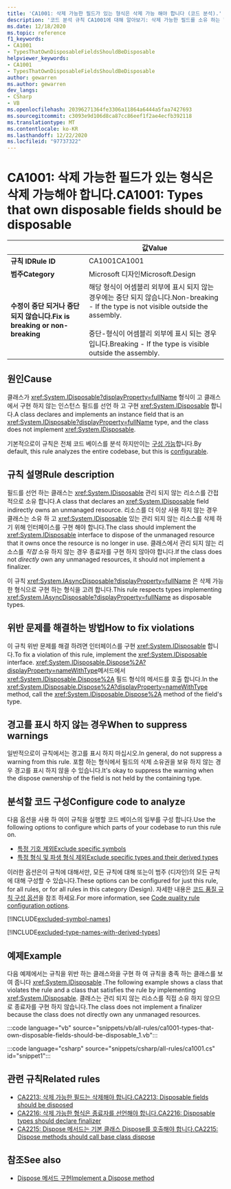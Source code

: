 ```yaml
---
title: 'CA1001: 삭제 가능한 필드가 있는 형식은 삭제 가능 해야 합니다 (코드 분석).'
description: '코드 분석 규칙 CA1001에 대해 알아보기: 삭제 가능한 필드를 소유 하는 형식은 삭제 가능 해야 합니다.'
ms.date: 12/18/2020
ms.topic: reference
f1_keywords:
- CA1001
- TypesThatOwnDisposableFieldsShouldBeDisposable
helpviewer_keywords:
- CA1001
- TypesThatOwnDisposableFieldsShouldBeDisposable
author: gewarren
ms.author: gewarren
dev_langs:
- CSharp
- VB
ms.openlocfilehash: 20396271364fe3306a11864a6444a5faa7427693
ms.sourcegitcommit: c3093e9d106d8ca87cc86eef1f2ae4ecfb392118
ms.translationtype: MT
ms.contentlocale: ko-KR
ms.lasthandoff: 12/22/2020
ms.locfileid: "97737322"
---
```

# <a name="ca1001-types-that-own-disposable-fields-should-be-disposable"></a><span data-ttu-id="e845a-103">CA1001: 삭제 가능한 필드가 있는 형식은 삭제 가능해야 합니다.</span><span class="sxs-lookup"><span data-stu-id="e845a-103">CA1001: Types that own disposable fields should be disposable</span></span>

| | <span data-ttu-id="e845a-104">값</span><span class="sxs-lookup"><span data-stu-id="e845a-104">Value</span></span> |
|-|-|
| <span data-ttu-id="e845a-105">**규칙 ID**</span><span class="sxs-lookup"><span data-stu-id="e845a-105">**Rule ID**</span></span> |<span data-ttu-id="e845a-106">CA1001</span><span class="sxs-lookup"><span data-stu-id="e845a-106">CA1001</span></span>|
| <span data-ttu-id="e845a-107">**범주**</span><span class="sxs-lookup"><span data-stu-id="e845a-107">**Category**</span></span> |<span data-ttu-id="e845a-108">Microsoft 디자인</span><span class="sxs-lookup"><span data-stu-id="e845a-108">Microsoft.Design</span></span>|
| <span data-ttu-id="e845a-109">**수정이 중단 되거나 중단 되지 않습니다.**</span><span class="sxs-lookup"><span data-stu-id="e845a-109">**Fix is breaking or non-breaking**</span></span> |<span data-ttu-id="e845a-110">해당 형식이 어셈블리 외부에 표시 되지 않는 경우에는 중단 되지 않습니다.</span><span class="sxs-lookup"><span data-stu-id="e845a-110">Non-breaking - If the type is not visible outside the assembly.</span></span><br/><br/><span data-ttu-id="e845a-111">중단-형식이 어셈블리 외부에 표시 되는 경우입니다.</span><span class="sxs-lookup"><span data-stu-id="e845a-111">Breaking - If the type is visible outside the assembly.</span></span>|

## <a name="cause"></a><span data-ttu-id="e845a-112">원인</span><span class="sxs-lookup"><span data-stu-id="e845a-112">Cause</span></span>

<span data-ttu-id="e845a-113">클래스가 <xref:System.IDisposable?displayProperty=fullName> 형식이 고 클래스에서 구현 하지 않는 인스턴스 필드를 선언 하 고 구현 <xref:System.IDisposable> 합니다.</span><span class="sxs-lookup"><span data-stu-id="e845a-113">A class declares and implements an instance field that is an <xref:System.IDisposable?displayProperty=fullName> type, and the class does not implement <xref:System.IDisposable>.</span></span>

<span data-ttu-id="e845a-114">기본적으로이 규칙은 전체 코드 베이스를 분석 하지만이는 [구성 가능](#configure-code-to-analyze)합니다.</span><span class="sxs-lookup"><span data-stu-id="e845a-114">By default, this rule analyzes the entire codebase, but this is [configurable](#configure-code-to-analyze).</span></span>

## <a name="rule-description"></a><span data-ttu-id="e845a-115">규칙 설명</span><span class="sxs-lookup"><span data-stu-id="e845a-115">Rule description</span></span>

<span data-ttu-id="e845a-116">필드를 선언 하는 클래스는 <xref:System.IDisposable> 관리 되지 않는 리소스를 간접적으로 소유 합니다.</span><span class="sxs-lookup"><span data-stu-id="e845a-116">A class that declares an <xref:System.IDisposable> field indirectly owns an unmanaged resource.</span></span> <span data-ttu-id="e845a-117">리소스를 더 이상 사용 하지 않는 경우 클래스는 소유 하 고 <xref:System.IDisposable> 있는 관리 되지 않는 리소스를 삭제 하기 위해 인터페이스를 구현 해야 합니다.</span><span class="sxs-lookup"><span data-stu-id="e845a-117">The class should implement the <xref:System.IDisposable> interface to dispose of the unmanaged resource that it owns once the resource is no longer in use.</span></span> <span data-ttu-id="e845a-118">클래스에서 관리 되지 않는 리소스를 *직접* 소유 하지 않는 경우 종료자를 구현 하지 않아야 합니다.</span><span class="sxs-lookup"><span data-stu-id="e845a-118">If the class does not *directly* own any unmanaged resources, it should not implement a finalizer.</span></span>

<span data-ttu-id="e845a-119">이 규칙 <xref:System.IAsyncDisposable?displayProperty=fullName> 은 삭제 가능한 형식으로 구현 하는 형식을 고려 합니다.</span><span class="sxs-lookup"><span data-stu-id="e845a-119">This rule respects types implementing <xref:System.IAsyncDisposable?displayProperty=fullName> as disposable types.</span></span>

## <a name="how-to-fix-violations"></a><span data-ttu-id="e845a-120">위반 문제를 해결하는 방법</span><span class="sxs-lookup"><span data-stu-id="e845a-120">How to fix violations</span></span>

<span data-ttu-id="e845a-121">이 규칙 위반 문제를 해결 하려면 인터페이스를 구현 <xref:System.IDisposable> 합니다.</span><span class="sxs-lookup"><span data-stu-id="e845a-121">To fix a violation of this rule, implement the <xref:System.IDisposable> interface.</span></span> <span data-ttu-id="e845a-122"><xref:System.IDisposable.Dispose%2A?displayProperty=nameWithType>메서드에서 <xref:System.IDisposable.Dispose%2A> 필드 형식의 메서드를 호출 합니다.</span><span class="sxs-lookup"><span data-stu-id="e845a-122">In the <xref:System.IDisposable.Dispose%2A?displayProperty=nameWithType> method, call the <xref:System.IDisposable.Dispose%2A> method of the field's type.</span></span>

## <a name="when-to-suppress-warnings"></a><span data-ttu-id="e845a-123">경고를 표시 하지 않는 경우</span><span class="sxs-lookup"><span data-stu-id="e845a-123">When to suppress warnings</span></span>

<span data-ttu-id="e845a-124">일반적으로이 규칙에서는 경고를 표시 하지 마십시오.</span><span class="sxs-lookup"><span data-stu-id="e845a-124">In general, do not suppress a warning from this rule.</span></span> <span data-ttu-id="e845a-125">포함 하는 형식에서 필드의 삭제 소유권을 보유 하지 않는 경우 경고를 표시 하지 않을 수 있습니다.</span><span class="sxs-lookup"><span data-stu-id="e845a-125">It's okay to suppress the warning when the dispose ownership of the field is not held by the containing type.</span></span>

## <a name="configure-code-to-analyze"></a><span data-ttu-id="e845a-126">분석할 코드 구성</span><span class="sxs-lookup"><span data-stu-id="e845a-126">Configure code to analyze</span></span>

<span data-ttu-id="e845a-127">다음 옵션을 사용 하 여이 규칙을 실행할 코드 베이스의 일부를 구성 합니다.</span><span class="sxs-lookup"><span data-stu-id="e845a-127">Use the following options to configure which parts of your codebase to run this rule on.</span></span>

- [<span data-ttu-id="e845a-128">특정 기호 제외</span><span class="sxs-lookup"><span data-stu-id="e845a-128">Exclude specific symbols</span></span>](#exclude-specific-symbols)
- [<span data-ttu-id="e845a-129">특정 형식 및 파생 형식 제외</span><span class="sxs-lookup"><span data-stu-id="e845a-129">Exclude specific types and their derived types</span></span>](#exclude-specific-types-and-their-derived-types)

<span data-ttu-id="e845a-130">이러한 옵션은이 규칙에 대해서만, 모든 규칙에 대해 또는이 범주 (디자인)의 모든 규칙에 대해 구성할 수 있습니다.</span><span class="sxs-lookup"><span data-stu-id="e845a-130">These options can be configured for just this rule, for all rules, or for all rules in this category (Design).</span></span> <span data-ttu-id="e845a-131">자세한 내용은 [코드 품질 규칙 구성 옵션](../code-quality-rule-options.md)을 참조 하세요.</span><span class="sxs-lookup"><span data-stu-id="e845a-131">For more information, see [Code quality rule configuration options](../code-quality-rule-options.md).</span></span>

[!INCLUDE[excluded-symbol-names](~/includes/code-analysis/excluded-symbol-names.md)]

[!INCLUDE[excluded-type-names-with-derived-types](~/includes/code-analysis/excluded-type-names-with-derived-types.md)]

## <a name="example"></a><span data-ttu-id="e845a-132">예제</span><span class="sxs-lookup"><span data-stu-id="e845a-132">Example</span></span>

<span data-ttu-id="e845a-133">다음 예제에서는 규칙을 위반 하는 클래스와을 구현 하 여 규칙을 충족 하는 클래스를 보여 줍니다 <xref:System.IDisposable> .</span><span class="sxs-lookup"><span data-stu-id="e845a-133">The following example shows a class that violates the rule and a class that satisfies the rule by implementing <xref:System.IDisposable>.</span></span> <span data-ttu-id="e845a-134">클래스는 관리 되지 않는 리소스를 직접 소유 하지 않으므로 종료자를 구현 하지 않습니다.</span><span class="sxs-lookup"><span data-stu-id="e845a-134">The class does not implement a finalizer because the class does not directly own any unmanaged resources.</span></span>

:::code language="vb" source="snippets/vb/all-rules/ca1001-types-that-own-disposable-fields-should-be-disposable_1.vb":::

:::code language="csharp" source="snippets/csharp/all-rules/ca1001.cs" id="snippet1":::

## <a name="related-rules"></a><span data-ttu-id="e845a-135">관련 규칙</span><span class="sxs-lookup"><span data-stu-id="e845a-135">Related rules</span></span>

- [<span data-ttu-id="e845a-136">CA2213: 삭제 가능한 필드는 삭제해야 합니다.</span><span class="sxs-lookup"><span data-stu-id="e845a-136">CA2213: Disposable fields should be disposed</span></span>](ca2213.md)
- [<span data-ttu-id="e845a-137">CA2216: 삭제 가능한 형식은 종료자를 선언해야 합니다.</span><span class="sxs-lookup"><span data-stu-id="e845a-137">CA2216: Disposable types should declare finalizer</span></span>](ca2216.md)
- [<span data-ttu-id="e845a-138">CA2215: Dispose 메서드는 기본 클래스 Dispose를 호출해야 합니다.</span><span class="sxs-lookup"><span data-stu-id="e845a-138">CA2215: Dispose methods should call base class dispose</span></span>](ca2215.md)

## <a name="see-also"></a><span data-ttu-id="e845a-139">참조</span><span class="sxs-lookup"><span data-stu-id="e845a-139">See also</span></span>

- [<span data-ttu-id="e845a-140">Dispose 메서드 구현</span><span class="sxs-lookup"><span data-stu-id="e845a-140">Implement a Dispose method</span></span>](../../../standard/garbage-collection/implementing-dispose.md)
